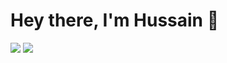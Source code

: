 # Hey there, I'm Hussain 👋

<img src="https://github-readme-stats.vercel.app/api?username=Hussain-P99&show_icons=true&theme=radical" />

<img src="https://github-readme-stats.vercel.app/api/top-langs/?username=Hussain-P99" />
